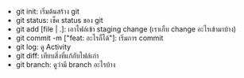 - git init: เริ่มต้นสร้าง git
- git status: เช็ค status ของ git
- git add [file | .]: เอาไฟล์เข้า staging change (เราเก็บ change อะไรเข้ามาบ้าง)
- git commit -m ["feat: อะไรก็ได้"]: เริ่มการ commit
- git log: ดู Activity
- git diff: เทียบสิ่งที่แก้กับไฟล์เก่า
- git branch: ดูว่ามี branch อะไรบ้าง